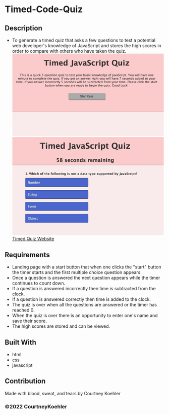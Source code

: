 # Timed-Code-Quiz

## Description
* To generate a timed quiz that asks a few questions to test a potential web developer's knowledge of JavaScript and stores the high scores in order to compare with others who have taken the quiz.
![websitescreenshot](./assets/images/intro.png)
![websitescreenshot2](./assets/images/question.png)
[Timed Quiz Website](https://ckoehler16.github.io/Timed-Code-Quiz/)

## Requirements
* Landing page with a start button that when one clicks the "start" button the timer starts and the first multiple choice question appears.
* Once a question is answered the next question appears while the timer continues to count down.
* If a question is answered incorrectly then time is subtracted from the clock.
* If a question is answered correctly then time is added to the clock.
* The quiz is over when all the questions are answered or the timer has reached 0.
* When the quiz is over there is an opportunity to enter one's name and save their score.
* The high scores are stored and can be viewed. 

## Built With
* html
* css
* javascript

## Contribution
Made with blood, sweat, and tears by Courtney Koehler

### ©️2022 CourtneyKoehler
